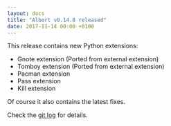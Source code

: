 ```yaml
---
layout: docs
title: "Albert v0.14.8 released"
date: 2017-11-14 00:00 +0100
---
```


This release contains new Python extensions:

* Gnote extension (Ported from external extension)
* Tomboy extension (Ported from external extension)
* Pacman extension
* Pass extension
* Kill extension

Of course it also contains the latest fixes.

Check the [git log](https://github.com/albertlauncher/albert/commits/v0.14.8) for details.
